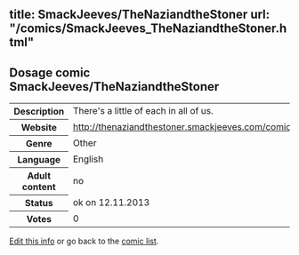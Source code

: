 title: SmackJeeves/TheNaziandtheStoner
url: "/comics/SmackJeeves_TheNaziandtheStoner.html"
---
Dosage comic SmackJeeves/TheNaziandtheStoner
-----------------------------------------

<p id="msg"></p>
<script type="text/javascript">
if (window.location.search === '?edit_info_mail=sent_ok') {
  var elem = document.getElementById("msg");
  elem.innerHTML = 'Edited information sucessfully sent for review, which is usually done daily. Thanks!';
  elem.className = 'ok';
}
</script>
<table class="comicinfo">
<tr>
<th>Description</th><td>There's a little of each in all of us.</td>
</tr>
<tr>
<th>Website</th><td><a href="http://thenaziandthestoner.smackjeeves.com/comics/">http://thenaziandthestoner.smackjeeves.com/comics/</a></td>
</tr>
<tr>
<th>Genre</th><td>Other</td>
</tr>
<tr>
<th>Language</th><td>English</td>
</tr>
<tr>
<th>Adult content</th><td>no</td>
</tr>
<tr>
<th>Status</th><td>ok on 12.11.2013</td>
</tr>
<tr>
<th>Votes</th><td>0</td>
</tr>
</table>

[Edit this info](SmackJeeves_TheNaziandtheStoner_edit.html) or go back to the [comic list](../comic-index.html).
